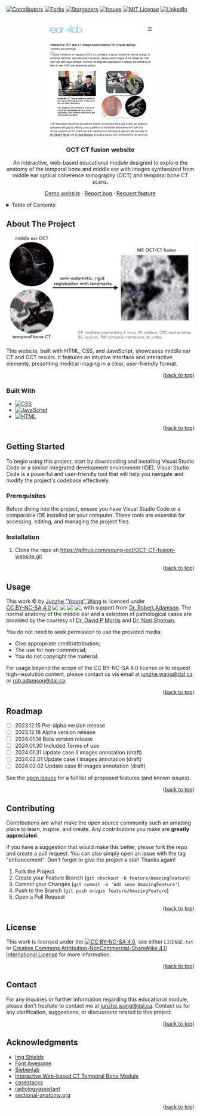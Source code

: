 <!-- Improved compatibility of back to top link: See: https://github.com/othneildrew/Best-README-Template/pull/73 -->

<a name="readme-top"></a>

<!--
*** Thanks for checking out the Best-README-Template. If you have a suggestion
*** that would make this better, please fork the repo and create a pull request
*** or simply open an issue with the tag "enhancement".
*** Don't forget to give the project a star!
*** Thanks again! Now go create something AMAZING! :D
-->

<!-- PROJECT SHIELDS -->
<!--
*** I'm using markdown "reference style" links for readability.
*** Reference links are enclosed in brackets [ ] instead of parentheses ( ).
*** See the bottom of this document for the declaration of the reference variables
*** for contributors-url, forks-url, etc. This is an optional, concise syntax you may use.
*** https://www.markdownguide.org/basic-syntax/#reference-style-links
-->

[![Contributors][contributors-shield]][contributors-url]
[![Forks][forks-shield]][forks-url]
[![Stargazers][stars-shield]][stars-url]
[![Issues][issues-shield]][issues-url]
[![MIT License][license-shield]][license-url]
[![LinkedIn][linkedin-shield]][linkedin-url]

<!-- PROJECT LOGO -->
<br />
<div align="center">
  <a href="https://github.com/github_username/repo_name">
    <img src="/images/readme/index.jpg" alt="Logo" width="300">
  </a>

<h3 align="center">OCT CT fusion website</h3>

  <p align="center">

An interactive, web-based educational module designed to explore the anatomy of the temporal bone and middle ear with images
synthesized from middle ear optical coherence tomography (OCT) and temporal bone CT scans.

<!-- <br />
<a href="https://github.com/github_username/repo_name"><strong>Explore the docs »</strong></a>
<br /> -->
<!-- <br />
<a href="https://github.com/github_username/repo_name">View Demo</a> -->
<!-- · -->

<a href="https://young-oct.github.io/OCT-CT-fusion-website/">Demo website</a>
·
<a href="https://github.com/young-oct/OCT-CT-fusion-website/issues">Report bug</a>
·
<a href="https://github.com/young-oct/OCT-CT-fusion-website/issues">Request feature</a>

  </p>
</div>

<!-- TABLE OF CONTENTS -->
<details>
  <summary>Table of Contents</summary>
  <ol>
    <li>
      <a href="#about-the-project">About the project</a>
      <ul>
        <li><a href="#built-with">Built with</a></li>
      </ul>
    </li>
    <li>
      <a href="#getting-started">Getting started</a>
      <ul>
        <li><a href="#prerequisites">Prerequisites</a></li>
        <li><a href="#installation">Installation</a></li>
      </ul>
    </li>
    <li><a href="#usage">Usage</a></li>
    <li><a href="#roadmap">Roadmap</a></li>
    <li><a href="#contributing">Contributing</a></li>
    <li><a href="#license">License</a></li>
    <li><a href="#contact">Contact</a></li>
    <li><a href="#acknowledgments">Acknowledgments</a></li>
  </ol>
</details>

<!-- ABOUT THE PROJECT -->

## About The Project

<!-- Reference-style (two parts)-->

<!-- [![Product Name Screen Shot][product-screenshot]](HTML/images/fusion/01_fused_demo.gif)

[product-screenshot]: HTML/images/fusion/01_fused_demo.gif -->

[![Product Name Screen Shot][product-screenshot]](https://example.com)

<!-- # OCT-CT-fusion-website -->

This website, built with HTML, CSS, and JavaScript, showcases middle ear CT and OCT results. It features an intuitive interface and interactive elements, presenting medical imaging in a clear, user-friendly format.

<!-- Here's a blank template to get started: To avoid retyping too much info. Do a search and replace with your text editor for the following: `github_username`, `repo_name`, `twitter_handle`, `linkedin_username`, `email_client`, `email`, `project_title`, `project_description` -->

<p align="right">(<a href="#readme-top">back to top</a>)</p>

### Built With

<!-- - [![Next][Next.js]][Next-url]
<!-- - [![React][React.js]][React-url] -->
<!-- - [![Vue][Vue.js]][Vue-url]
- [![Angular][Angular.io]][Angular-url]
- [![Svelte][Svelte.dev]][Svelte-url]
- [![Laravel][Laravel.com]][Laravel-url]
- [![Bootstrap][Bootstrap.com]][Bootstrap-url]
- [![JQuery][JQuery.com]][JQuery-url] -->

- [![CSS][CSS-shield]][CSS-url]
- [![JavaScript][JavaScript-shield]][JavaScript-url]
- [![HTML][HTML-shield]][HTML-url]

<p align="right">(<a href="#readme-top">back to top</a>)</p>

<!-- GETTING STARTED -->

## Getting Started

To begin using this project, start by downloading and installing Visual Studio Code or a similar integrated development environment (IDE). Visual Studio Code is a powerful and user-friendly tool that will help you navigate and modify the project's codebase effectively.

### Prerequisites

Before diving into the project, ensure you have Visual Studio Code or a comparable IDE installed on your computer. These tools are essential for accessing, editing, and managing the project files.

### Installation

1. Clone the repo
   sh
   https://github.com/young-oct/OCT-CT-fusion-website.git

<p align="right">(<a href="#readme-top">back to top</a>)</p>

<!-- USAGE EXAMPLES -->

## Usage

<p xmlns:cc="http://creativecommons.org/ns#">
  This work &copy;
  <span class="current-year" id="termYear"></span> by
  <a
    id="TermOfUse-namelink"
    rel="cc:attributionURL dct:creator"
    property="cc:attributionName"
    href="https://www.linkedin.com/in/junzhe-young-wang/"
    >Junzhe "Young" Wang</a
  >
  is licensed under
  <a
    href="http://creativecommons.org/licenses/by-nc-sa/4.0/?ref=chooser-v1"
    target="_blank"
    rel="license noopener noreferrer"
    style="display: inline-block"
    >CC BY-NC-SA 4.0<img
      style="height: 1rem !important; margin-left: 0.25rem; vertical-align: text-top"
      src="https://mirrors.creativecommons.org/presskit/icons/cc.svg?ref=chooser-v1" /><img
      style="height: 1rem !important; margin-left: 0.25rem; vertical-align: text-top"
      src="https://mirrors.creativecommons.org/presskit/icons/by.svg?ref=chooser-v1" /><img
      style="height: 1rem !important; margin-left: 0.25rem; vertical-align: text-top"
      src="https://mirrors.creativecommons.org/presskit/icons/nc.svg?ref=chooser-v1" /><img
      style="height: 1rem !important; margin-left: 0.25rem; vertical-align: text-top"
      src="https://mirrors.creativecommons.org/presskit/icons/sa.svg?ref=chooser-v1" /></a
  >, with support from
  <a
    rel="cc:attributionURL dct:creator"
    property="cc:attributionName"
    href="https://www.dal.ca/faculty/school-biomedical-engineering/our-people/our-faculty-atok/RobAdamson.html"
    ><span style="white-space: nowrap">Dr. Robert Adamson</span></a
  >. The normal anatomy of the middle ear and a selection of pathological cases are provided by the courtesy of
  <a
    rel="cc:attributionURL dct:creator"
    property="cc:attributionName"
    href="https://medicine.dal.ca/departments/department-sites/surgery/divisions/otolaryngology/our-people/faculty/david-p--morris.html"
    ><span style="white-space: nowrap">Dr. David P Morris</span></a
  >
  and
  <a rel="cc:attributionURL dct:creator"
    property="cc:attributionName"
    href="https://medicine.dal.ca/departments/department-sites/surgery/divisions/otolaryngology/our-people/faculty/nael-shoman.html"
    ><span style="white-space: nowrap">Dr. Nael Shoman</span></a
  >.
</p>
<p >You do not need to seek permission to use the provided media:</p>
<div >
  <ul>
    <li>Give appropriate credit/attribution;</li>
    <li>The use for non-commercial;</li>
    <li>You do not copyright the material.</li>
  </ul>
</div>

<p >
  For usage beyond the scope of the CC BY-NC-SA 4.0 license or to request high-resolution content, please contact us via email
  at
   <a href="mailto:junzhe.wang@dal.ca">junzhe.wang@dal.ca</i></a> or <a id="TermOfUse-namelink" href="mailto:rob.adamson@dal.ca">rob.adamson@dal.ca</i></a>.
</p>

<p align="right">(<a href="#readme-top">back to top</a>)</p>

<!-- ROADMAP -->

## Roadmap

- [ ] 2023.12.15 Pre-alpha version release
- [ ] 2023.12.18 Alpha version release
- [ ] 2024.01.14 Beta version release
- [ ] 2024.01.30 Included Terms of use
- [ ] 2024.01.31 Update case II images annotation (draft)
- [ ] 2024.02.01 Update case I images annotation (draft)
- [ ] 2024.02.02 Update case III images annotation (draft)

<!-- - [ ] Nested Feature -->

See the [open issues](https://github.com/young-oct/OCT-CT-fusion-website/issues) for a full list of proposed features (and known issues).

<p align="right">(<a href="#readme-top">back to top</a>)</p>

<!-- CONTRIBUTING -->

## Contributing

Contributions are what make the open source community such an amazing place to learn, inspire, and create. Any contributions you make are **greatly appreciated**.

If you have a suggestion that would make this better, please fork the repo and create a pull request. You can also simply open an issue with the tag "enhancement".
Don't forget to give the project a star! Thanks again!

1. Fork the Project
2. Create your Feature Branch (`git checkout -b feature/AmazingFeature`)
3. Commit your Changes (`git commit -m 'Add some AmazingFeature'`)
4. Push to the Branch (`git push origin feature/AmazingFeature`)
5. Open a Pull Request

<p align="right">(<a href="#readme-top">back to top</a>)</p>

<!-- LICENSE -->

## License

<!-- Distributed under the MIT License. See `LICENSE.txt` for more information. -->

This work is licensed under the [![CC BY-NC-SA 4.0][cc-by-nc-sa-shield]][cc-by-nc-sa], see either `LICENSE.txt` or [Creative Commons Attribution-NonCommercial-ShareAlike 4.0 International License][cc-by-nc-sa] for more information.

[cc-by-nc-sa]: http://creativecommons.org/licenses/by-nc-sa/4.0/
[cc-by-nc-sa-shield]: https://img.shields.io/badge/License-CC%20BY--NC--SA%204.0-lightgrey.svg

<p align="right">(<a href="#readme-top">back to top</a>)</p>

## Contact

For any inquiries or further information regarding this educational module, please don't hesitate to contact me at junzhe.wang@dal.ca.
Contact us for any clarification, suggestions, or discussions related to this project.

<!--
Young Wang - [![LinkedIn][linkedin-shield]][linkedin-url] - junzhe.wang@dal.ca

Project Link: [https://github.com/young-oct/OCT-CT-fusion-website](https://github.com/young-oct/OCT-CT-fusion-website) -->

<p align="right">(<a href="#readme-top">back to top</a>)</p>

<!-- ACKNOWLEDGMENTS -->

## Acknowledgments

<!-- * [Choose an Open Source License](https://choosealicense.com) -->
<!-- * [GitHub Emoji Cheat Sheet](https://www.webpagefx.com/tools/emoji-cheat-sheet) -->
<!-- * [Malven's Flexbox Cheatsheet](https://flexbox.malven.co/) -->
<!-- * [Malven's Grid Cheatsheet](https://grid.malven.co/) -->

- [Img Shields](https://shields.io)
- [Font Awesome](https://fontawesome.com)
- [Siebenlab](http://www.siebenlab.com/)
- [Interactive Web-based CT Temporal Bone Module](http://uwmsk.org/temporalbone/index.html)
- [casestacks](https://www.casestacks.com/neuro/ct/temporal-bone-anatomy/)
- [radiologyassistant](https://radiologyassistant.nl/head-neck/temporal-bone/anatomy-2-0)
- [sectional-anatomy.org](https://sectional-anatomy.org/ct-head-neck/)

<!-- * [React Icons](https://react-icons.github.io/react-icons/search) -->

<p align="right">(<a href="#readme-top">back to top</a>)</p>

<!-- MARKDOWN LINKS & IMAGES -->
<!-- https://www.markdownguide.org/basic-syntax/#reference-style-links -->

[contributors-shield]: https://img.shields.io/github/contributors/young-oct/OCT-CT-fusion-website.svg?style=for-the-badge
[contributors-url]: https://github.com/young-oct/OCT-CT-fusion-website/graphs/contributors
[forks-shield]: https://img.shields.io/github/forks/young-oct/OCT-CT-fusion-website.svg?style=for-the-badge
[forks-url]: https://github.com/young-oct/OCT-CT-fusion-website/forks
[stars-shield]: https://img.shields.io/github/stars/young-oct/OCT-CT-fusion-website.svg?style=for-the-badge
[stars-url]: https://github.com/young-oct/OCT-CT-fusion-website
[issues-shield]: https://img.shields.io/github/issues/young-oct/OCT-CT-fusion-website.svg?style=for-the-badge
[issues-url]: https://github.com/young-oct/OCT-CT-fusion-website/issues
[license-shield]: https://img.shields.io/github/license/young-oct/OCT-CT-fusion-website.svg?style=for-the-badge
[license-url]: https://github.com/young-oct/OCT-CT-fusion-website/blob/dev/LICENSE
[linkedin-shield]: https://img.shields.io/badge/-LinkedIn-black.svg?style=for-the-badge&logo=linkedin&colorB=555
[linkedin-url]: https://www.linkedin.com/in/junzhe-young-wang/
[product-screenshot]: images/fusion/01_fused_demo.gif
[Next.js]: https://img.shields.io/badge/next.js-000000?style=for-the-badge&logo=nextdotjs&logoColor=white
[Next-url]: https://nextjs.org/
[React.js]: https://img.shields.io/badge/React-20232A?style=for-the-badge&logo=react&logoColor=61DAFB
[React-url]: https://reactjs.org/
[Vue.js]: https://img.shields.io/badge/Vue.js-35495E?style=for-the-badge&logo=vuedotjs&logoColor=4FC08D
[Vue-url]: https://vuejs.org/
[Angular.io]: https://img.shields.io/badge/Angular-DD0031?style=for-the-badge&logo=angular&logoColor=white
[Angular-url]: https://angular.io/
[Svelte.dev]: https://img.shields.io/badge/Svelte-4A4A55?style=for-the-badge&logo=svelte&logoColor=FF3E00
[Svelte-url]: https://svelte.dev/
[Laravel.com]: https://img.shields.io/badge/Laravel-FF2D20?style=for-the-badge&logo=laravel&logoColor=white
[Laravel-url]: https://laravel.com
[Bootstrap.com]: https://img.shields.io/badge/Bootstrap-563D7C?style=for-the-badge&logo=bootstrap&logoColor=white
[Bootstrap-url]: https://getbootstrap.com
[JQuery.com]: https://img.shields.io/badge/jQuery-0769AD?style=for-the-badge&logo=jquery&logoColor=white
[JQuery-url]: https://jquery.com
[CSS-shield]: https://img.shields.io/badge/CSS-1572B6?style=for-the-badge&logo=css3&logoColor=white
[CSS-url]: https://www.w3.org/Style/CSS/Overview.en.html
[JavaScript-shield]: https://img.shields.io/badge/JavaScript-F7DF1E?style=for-the-badge&logo=javascript&logoColor=black
[JavaScript-url]: https://www.javascript.com
[HTML-shield]: https://img.shields.io/badge/HTML-E34F26?style=for-the-badge&logo=html5&logoColor=white
[HTML-url]: https://www.w3.org/html/
